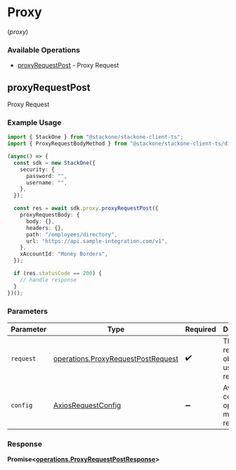 # Proxy
(*proxy*)

### Available Operations

* [proxyRequestPost](#proxyrequestpost) - Proxy Request

## proxyRequestPost

Proxy Request

### Example Usage

```typescript
import { StackOne } from "@stackone/stackone-client-ts";
import { ProxyRequestBodyMethod } from "@stackone/stackone-client-ts/dist/sdk/models/shared";

(async() => {
  const sdk = new StackOne({
    security: {
      password: "",
      username: "",
    },
  });

  const res = await sdk.proxy.proxyRequestPost({
    proxyRequestBody: {
      body: {},
      headers: {},
      path: "/employees/directory",
      url: "https://api.sample-integration.com/v1",
    },
    xAccountId: "Money Borders",
  });

  if (res.statusCode == 200) {
    // handle response
  }
})();
```

### Parameters

| Parameter                                                                                | Type                                                                                     | Required                                                                                 | Description                                                                              |
| ---------------------------------------------------------------------------------------- | ---------------------------------------------------------------------------------------- | ---------------------------------------------------------------------------------------- | ---------------------------------------------------------------------------------------- |
| `request`                                                                                | [operations.ProxyRequestPostRequest](../../models/operations/proxyrequestpostrequest.md) | :heavy_check_mark:                                                                       | The request object to use for the request.                                               |
| `config`                                                                                 | [AxiosRequestConfig](https://axios-http.com/docs/req_config)                             | :heavy_minus_sign:                                                                       | Available config options for making requests.                                            |


### Response

**Promise<[operations.ProxyRequestPostResponse](../../models/operations/proxyrequestpostresponse.md)>**

